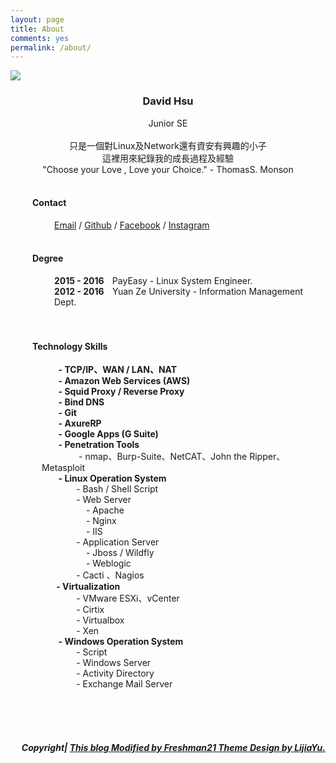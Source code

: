 ```yaml
---
layout: page
title: About
comments: yes
permalink: /about/
---
```



<img src="/images/avator.png">

<h3 style="text-align: center;">
	David Hsu</h3>
<div style="text-align: center;">
	Junior SE</div>
<div>
	<b><br /></b></div>
<div style="text-align: center;">
	只是一個對Linux及Network還有資安有興趣的小子</div>
<div style="text-align: center;">
	這裡用來紀錄我的成長過程及經驗</div>
<div style="text-align: center;">
	"Choose your Love , Love your Choice." - ThomasS. Monson</div><br />
<h4 style="margin-left: 35px;">Contact</h4>
<div style="margin-left: 70px;">
<a href="mailto:davidh83110@gmail.com" target="_blank">Email</a> / <a href="https://github.com/davidh83110/" target="_blank">Github</a> / <a href="https://www.facebook.com/ben12567" target="_blank">Facebook</a> / <a href="https://instagram.com/ben12567/" target="_blank">Instagram</a>&nbsp;</div>
<br />
<h4 style="margin-left: 35px;">Degree</h4>
<div>
<div style="margin-left: 70px;">
	<b> 2015 - 2016 &nbsp; &nbsp;</b>PayEasy - Linux System Engineer.</div>
<div style="margin-left: 70px;">
	<b> 2012 - 2016 &nbsp; &nbsp;</b>Yuan Ze University - Information Management Dept.</div>
</div>
<div>
	<br />
<br /></div>
<h4 style="margin-left: 35px;">Technology  Skills</h4>
<div style="margin-left: 50px;">
<div>
	<b>&nbsp; &nbsp; &nbsp; &nbsp; - TCP/IP、WAN / LAN、NAT</b></div>
<div>
	<b>&nbsp; &nbsp; &nbsp; &nbsp; - Amazon Web Services (AWS)</b></div>
<div>
	<b>&nbsp; &nbsp; &nbsp; &nbsp; - Squid Proxy / Reverse Proxy</b></div>
<div>
	<b>&nbsp; &nbsp; &nbsp; &nbsp; - Bind DNS&nbsp;</b></div>
<div>
	<b>&nbsp; &nbsp; &nbsp; &nbsp; - Git&nbsp;</b></div>
<div>
	<b>&nbsp; &nbsp; &nbsp; &nbsp; - AxureRP&nbsp;</b></div>
<div>
	<b>&nbsp; &nbsp; &nbsp; &nbsp; - Google Apps (G Suite)</b></div>
<div>
</div>
<div>
	<b>&nbsp; &nbsp; &nbsp; &nbsp; - Penetration Tools</b></div>
<div>
	&nbsp; &nbsp; &nbsp; &nbsp; &nbsp; &nbsp; &nbsp; &nbsp;- nmap、Burp-Suite、NetCAT、John the Ripper、Metasploit</div>
<div>
</div>
<div>
	<b>&nbsp; &nbsp; &nbsp; &nbsp; - Linux Operation System</b></div>
<div>
	&nbsp; &nbsp; &nbsp; &nbsp; &nbsp; &nbsp; &nbsp; - Bash / Shell Script</div>
<div>
	&nbsp; &nbsp; &nbsp; &nbsp; &nbsp; &nbsp; &nbsp; - Web Server</div>
<div>
	&nbsp; &nbsp; &nbsp; &nbsp; &nbsp; &nbsp; &nbsp; &nbsp; &nbsp; - Apache</div>
<div>
	&nbsp; &nbsp; &nbsp; &nbsp; &nbsp; &nbsp; &nbsp; &nbsp; &nbsp; - Nginx</div>
<div>
	&nbsp; &nbsp; &nbsp; &nbsp; &nbsp; &nbsp; &nbsp; &nbsp; &nbsp; - IIS</div>
<div>
	&nbsp; &nbsp; &nbsp; &nbsp; &nbsp; &nbsp; &nbsp; - Application Server</div>
<div>
	&nbsp; &nbsp; &nbsp; &nbsp; &nbsp; &nbsp; &nbsp; &nbsp; &nbsp; - Jboss / Wildfly&nbsp;</div>
<div>
	&nbsp; &nbsp; &nbsp; &nbsp; &nbsp; &nbsp; &nbsp; &nbsp; &nbsp; - Weblogic&nbsp;</div>
<div>
	&nbsp; &nbsp; &nbsp; &nbsp; &nbsp; &nbsp; &nbsp; - Cacti 、Nagios&nbsp;</div>
<div>
</div>
<div>
	<b>&nbsp; &nbsp; &nbsp; &nbsp;- Virtualization</b></div>
<div>
&nbsp; &nbsp; &nbsp; &nbsp; &nbsp; &nbsp; &nbsp; - VMware ESXi、vCenter&nbsp;</div>
<div>
&nbsp; &nbsp; &nbsp; &nbsp; &nbsp; &nbsp; &nbsp; - Cirtix</div>
<div>
&nbsp; &nbsp; &nbsp; &nbsp; &nbsp; &nbsp; &nbsp; - Virtualbox</div>
<div>
&nbsp; &nbsp; &nbsp; &nbsp; &nbsp; &nbsp; &nbsp; - Xen</div>
<div>
</div>
<div>
<b>&nbsp; &nbsp; &nbsp; &nbsp; - Windows Operation System</b></div>
<div>
&nbsp; &nbsp; &nbsp; &nbsp; &nbsp; &nbsp; &nbsp; - Script</div>
<div>
&nbsp; &nbsp; &nbsp; &nbsp; &nbsp; &nbsp; &nbsp; - Windows Server</div>
<div>
&nbsp; &nbsp; &nbsp; &nbsp; &nbsp; &nbsp; &nbsp; - Activity Directory</div>
<div>
&nbsp; &nbsp; &nbsp; &nbsp; &nbsp; &nbsp; &nbsp; - Exchange Mail Server</div>
<div style="clear: both;">
</div>
</div>

<br/><br/><br/>
<h5 style="text-align: right;"> Copyright|  <a href="http://yulijia.net">This blog Modified by Freshman21 Theme Design by LijiaYu.</a>  </h5>
